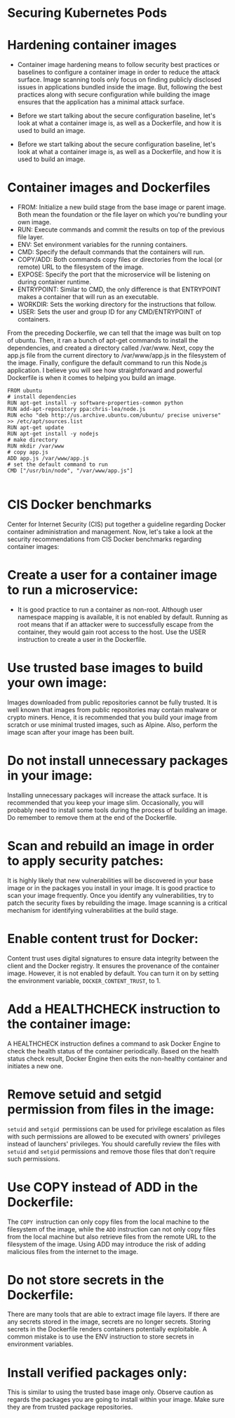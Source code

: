 
# Securing Kubernetes Pods

# Hardening container images

- Container image hardening means to follow security best practices or baselines to configure a container image in order to reduce the attack surface. Image scanning tools only focus on finding publicly disclosed issues in applications bundled inside the image. But, following the best practices along with secure configuration while building the image ensures that the application has a minimal attack surface.

- Before we start talking about the secure configuration baseline, let's look at what a container image is, as well as a Dockerfile, and how it is used to build an image.

- Before we start talking about the secure configuration baseline, let's look at what a container image is, as well as a Dockerfile, and how it is used to build an image.

# Container images and Dockerfiles

 -  FROM: Initialize a new build stage from the base image or parent image. Both mean the foundation or the file layer on which you're bundling your own image.
 -  RUN: Execute commands and commit the results on top of the previous file layer.
 -  ENV: Set environment variables for the running containers.
 -  CMD: Specify the default commands that the containers will run.
 -  COPY/ADD: Both commands copy files or directories from the local (or remote) URL to the filesystem of the image.
 -  EXPOSE: Specify the port that the microservice will be listening on during container runtime.
 -  ENTRYPOINT: Similar to CMD, the only difference is that ENTRYPOINT makes a container that will run as an executable.
 -  WORKDIR: Sets the working directory for the instructions that follow.
 -  USER: Sets the user and group ID for any CMD/ENTRYPOINT of containers.
 
 
 
From the preceding Dockerfile, we can tell that the image was built on top of ubuntu. Then, it ran a bunch of apt-get commands to install the dependencies, 
and created a directory called /var/www. Next, copy the app.js file from the current directory to /var/www/app.js in the filesystem of the image. Finally, 
configure the default command to run this Node.js application. I believe you will see how straightforward and powerful Dockerfile is when it comes to helping you build an image.
  
 ```
 FROM ubuntu
# install dependencies
RUN apt-get install -y software-properties-common python
RUN add-apt-repository ppa:chris-lea/node.js
RUN echo "deb http://us.archive.ubuntu.com/ubuntu/ precise universe" >> /etc/apt/sources.list
RUN apt-get update
RUN apt-get install -y nodejs
# make directory
RUN mkdir /var/www
# copy app.js
ADD app.js /var/www/app.js
# set the default command to run
CMD ["/usr/bin/node", "/var/www/app.js"]
 

 ```
 
 # CIS Docker benchmarks
 
 Center for Internet Security (CIS) put together a guideline regarding Docker container administration and management.
 Now, let's take a look at the security recommendations from CIS Docker benchmarks regarding container images:
 
 # Create a user for a container image to run a microservice:
 
 - It is good practice to run a container as non-root. Although user namespace mapping is available, 
 it is not enabled by default. Running as root means that if an attacker were to successfully escape from the container, they would gain root access to the host.
 Use the USER instruction to create a user in the Dockerfile.
 
 # Use trusted base images to build your own image:
 
 Images downloaded from public repositories cannot be fully trusted. It is well known that images from public repositories may contain malware or crypto miners.
 Hence, it is recommended that you build your image from scratch or use minimal trusted images, such as Alpine. Also, perform the image scan after your image has been built.
 
 # Do not install unnecessary packages in your image:
 Installing unnecessary packages will increase the attack surface. It is recommended that you keep your image slim. Occasionally, 
 you will probably need to install some tools during the process of building an image. Do remember to remove them at the end of the Dockerfile. 
 
 # Scan and rebuild an image in order to apply security patches:
 
 It is highly likely that new vulnerabilities will be discovered in your base image or in the packages you install in your image. It is good practice to scan your image frequently. Once you identify any vulnerabilities, try to patch the security fixes by rebuilding the image. 
 Image scanning is a critical mechanism for identifying vulnerabilities at the build stage.
 
 # Enable content trust for Docker:
 Content trust uses digital signatures to ensure data integrity between the client and the Docker registry. It ensures the provenance of the container image. However, it is not enabled by default.
 You can turn it on by setting the environment variable, `DOCKER_CONTENT_TRUST`, to 1.
 
 # Add a HEALTHCHECK instruction to the container image:
 
 A HEALTHCHECK instruction defines a command to ask Docker Engine to check the health status of the container periodically. Based on the health status check result,
 Docker Engine then exits the non-healthy container and initiates a new one.
 
 # Remove setuid and setgid permission from files in the image:
 
 `setuid` and `setgid `permissions can be used for privilege escalation as files with such permissions are allowed to be executed with owners' privileges instead of launchers' privileges.
 You should carefully review the files with `setuid` and `setgid` permissions and remove those files that don't require such permissions.
 
 # Use COPY instead of ADD in the Dockerfile:
 
 The `COPY `instruction can only copy files from the local machine to the filesystem of the image, while the `ADD` instruction can not only copy files from the local machine but also retrieve files from the remote URL to the filesystem of the image.
 Using ADD may introduce the risk of adding malicious files from the internet to the image.
 
 # Do not store secrets in the Dockerfile: 
 
 There are many tools that are able to extract image file layers. If there are any secrets stored in the image, secrets are no longer secrets. Storing secrets in the Dockerfile renders containers potentially exploitable. 
 A common mistake is to use the ENV instruction to store secrets in environment variables. 
 
 # Install verified packages only: 
 
 This is similar to using the trusted base image only. 
 Observe caution as regards the packages you are going to install within your image. Make sure they are from trusted package repositories. 
 
 
 
 
